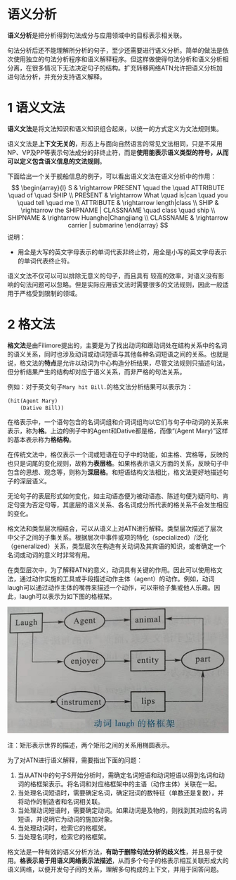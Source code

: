 # 语义分析

**语义分析**是把分析得到句法成分与应用领域中的目标表示相关联。

句法分析后还不能理解所分析的句子，至少还需要进行语义分析。简单的做法是依次使用独立的句法分析程序和语义解释程序。但这样做使得句法分析和语义分析相分离，在很多情况下无法决定句子的结构。扩充转移网络ATN允许把语义分析加进句法分析，并充分支持语义解释。

# 1 语义文法

**语义文法**是将文法知识和语义知识组合起来，以统一的方式定义为文法规则集。

语义文法是**上下文无关的**，形态上与面向自然语言的常见文法相同，只是不采用NP、VP及PP等表示句法成分的非终止符，而是**使用能表示语义类型的符号，从而可以定义包含语义信息的文法规则**。

下面给出一个关于舰船信息的例子，可以看出语义文法在语义分析中的作用：
$$
\begin{array}{l}
S & \rightarrow PRESENT \quad the \quad ATTRIBUTE \quad of \quad SHIP \\
PRESENT & \rightarrow What \quad is|can \quad you \quad tell \quad me \\
ATTRIBUTE & \rightarrow length|class \\
SHIP & \rightarrow the SHIPNAME | CLASSNAME \quad class \quad ship \\
SHIPNAME & \rightarrow Huanghe|Changjiang \\
CLASSNAME & \rightarrow carrier | submarine
\end{array}
$$
说明：

- 用全是大写的英文字母表示的单词代表非终止符，用全是小写的英文字母表示的单词代表终止符。

语义文法不仅可以可以排除无意义的句子，而且具有 较高的效率，对语义没有影响的句法问题可以忽略。但是实际应用该文法时需要很多的文法规则，因此一般适用于严格受到限制的领域。

# 2 格文法

**格文法**是由Filimore提出的，主要是为了找出动词和跟动词处在结构关系中的名词的语义关系，同时也涉及动词或动词短语与其他各种名词短语之间的关系。也就是说，格文法的**特点**是允许以动词为中心构造分析结果，尽管文法规则只描述句法，但分析结果产生的结构却对应于语义关系，而非严格的句法关系。

例如：对于英文句子`Mary hit Bill.`的格文法分析结果可以表示为：

```
(hit(Agent Mary)
	(Dative Bill))
```

在格表示中，一个语句包含的名词词组和介词词组均以它们与句子中动词的关系来表示，称为**格**。上边的例子中的Agent和Dative都是格，而像“(Agent Mary)”这样的基本表示称为**格结构**。

在传统文法中，格仅表示一个词或短语在句子中的功能，如主格、宾格等，反映的也只是词尾的变化规则，故称为**表层格**。如果格表示语义方面的关系，反映句子中包含的思想、观念等，则称为**深层格**。和短语结构文法相比，格文法更好地描述句子的深层语义。

无论句子的表层形式如何变化，如主动语态便为被动语态、陈述句便为疑问句、肯定句变为否定句等，其底层的语义关系、各名词成分所代表的格关系不会发生相应的变化。

格文法和类型层次相结合，可以从语义上对ATN进行解释。类型层次描述了层次中父子之间的子集关系。根据层次中事件或项的特化（specialized）/泛化（generalized）关系，类型层次在构造有关动词及其宾语的知识，或者确定一个名词或动词的意义时非常有用。

在类型层次中，为了解释ATN的意义，动词具有关键的作用。因此可以使用格文法，通过动作实施的工具或手段描述动作主体（agent）的动作。例如，动词laugh可以通过动作主体的嘴唇来描述一个动作，可以带给子集或他人乐趣。因此，laugh可以表示为如下图的格框架。

![](./media/artificialIntelligence_naturalLanguageUnderstanding_20210119124101.png)

注：矩形表示世界的描述，两个矩形之间的关系用椭圆表示。

为了对ATN进行语义解释，需要指出下面的问题：

1. 当从ATN中的句子S开始分析时，需确定名词短语和动词短语以得到名词和动词的格框架表示。将名词和对应格框架中的主语（动作主体）关联在一起。
2. 当处理名词短语时，需要确定名词，确定冠词的数特征（单数还是复数），并将动作的制造者和名词相关联。
3. 当处理动词短语时，需要确定动词。如果动词是及物的，则找到其对应的名词短语，并说明它为动词的施加对象。
4. 当处理动词时，检索它的格框架。
5. 当处理名词时，检索它的格框架。

格文法是一种有效的语义分析方法，**有助于删除句法分析的歧义性**，并且易于使用。**格表示易于用语义网络表示法描述**，从而多个句子的格表示相互关联形成大的语义网络，以便开发句子间的关系，理解多句构成的上下文，并用于回答问题。